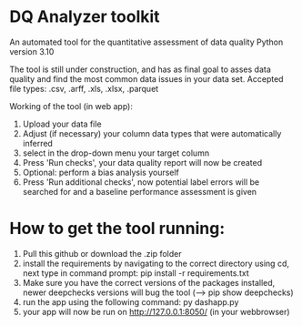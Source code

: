 # DQ Analyzer toolkit
An automated tool for the quantitative assessment of data quality
Python version 3.10

The tool is still under construction, and has as final goal to asses data quality and find the most common data issues in your data set. 
Accepted file types: .csv, .arff, .xls, .xlsx, .parquet

Working of the tool (in web app):
1. Upload your data file 
2. Adjust (if necessary) your column data types that were automatically inferred 
3. select in the drop-down menu your target column
4. Press 'Run checks', your data quality report will now be created
5. Optional: perform a bias analysis yourself
6. Press 'Run additional checks', now potential label errors will be searched for and a baseline performance assessment is given


# How to get the tool running:
1. Pull this github or download the .zip folder
2. install the requirements by navigating to the correct directory using cd, next type in command prompt: pip install -r requirements.txt
3. Make sure you have the correct versions of the packages installed, newer deepchecks versions will bug the tool (--> pip show deepchecks)
3. run the app using the following command: py dashapp.py
4. your app will now be run on http://127.0.0.1:8050/ (in your webbrowser)


